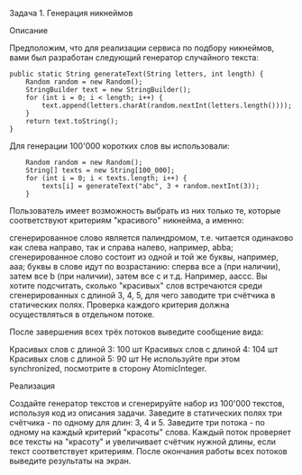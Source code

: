 Задача 1. Генерация никнеймов

Описание

Предположим, что для реализации сервиса по подбору никнеймов, вами был разработан следующий генератор случайного текста:

    public static String generateText(String letters, int length) {
        Random random = new Random();
        StringBuilder text = new StringBuilder();
        for (int i = 0; i < length; i++) {
            text.append(letters.charAt(random.nextInt(letters.length())));
        }
        return text.toString();
    }
Для генерации 100'000 коротких слов вы использовали:

        Random random = new Random();
        String[] texts = new String[100_000];
        for (int i = 0; i < texts.length; i++) {
            texts[i] = generateText("abc", 3 + random.nextInt(3));
        }
Пользователь имеет возможность выбрать из них только те, которые соответствуют критериям "красивого" никнейма, а именно:

сгенерированное слово является палиндромом, т.е. читается одинаково как слева направо, так и справа налево, например, abba;
сгенерированное слово состоит из одной и той же буквы, например, aaa;
буквы в слове идут по возрастанию: сперва все a (при наличии), затем все b (при наличии), затем все c и т.д. Например, aaccc.
Вы хотите подсчитать, сколько "красивых" слов встречаются среди сгенерированных с длиной 3, 4, 5, для чего заводите три счётчика в статических полях. Проверка каждого критерия должна осуществляться в отдельном потоке.

После завершения всех трёх потоков выведите сообщение вида:

Красивых слов с длиной 3: 100 шт
Красивых слов с длиной 4: 104 шт
Красивых слов с длиной 5: 90 шт
Не используйте при этом synchronized, посмотрите в сторону AtomicInteger.

Реализация

Создайте генератор текстов и сгенерируйте набор из 100'000 текстов, используя код из описания задачи.
Заведите в статических полях три счётчика - по одному для длин: 3, 4 и 5.
Заведите три потока - по одному на каждый критерий "красоты" слова. Каждый поток проверяет все тексты на "красоту" и увеличивает счётчик нужной длины, если текст соответствует критериям.
После окончания работы всех потоков выведите результаты на экран.